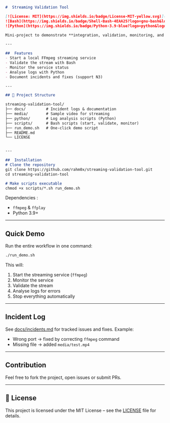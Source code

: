 ```md
#  Streaming Validation Tool

[![License: MIT](https://img.shields.io/badge/License-MIT-yellow.svg)](LICENSE)
![Bash](https://img.shields.io/badge/Shell-Bash-4EAA25?logo=gnu-bash&logoColor=white)
![Python](https://img.shields.io/badge/Python-3.9-blue?logo=python&logoColor=white)

Mini-project to demonstrate **integration, validation, monitoring, and support (N3)** using Linux scripting and Python.  

---

##  Features
- Start a local FFmpeg streaming service
- Validate the stream with Bash
- Monitor the service status
- Analyse logs with Python
- Document incidents and fixes (support N3)

---

## 📂 Project Structure

streaming-validation-tool/
├── docs/         # Incident logs & documentation
├── media/        # Sample video for streaming
├── python/       # Log analysis scripts (Python)
├── scripts/      # Bash scripts (start, validate, monitor)
├── run_demo.sh   # One-click demo script
├── README.md
└── LICENSE


---

##  Installation
# Clone the repository
git clone https://github.com/rahm0x/streaming-validation-tool.git
cd streaming-validation-tool

# Make scripts executable
chmod +x scripts/*.sh run_demo.sh
````

Dependencies :

* `ffmpeg` & `ffplay`
* Python 3.9+

---

##  Quick Demo

Run the entire workflow in one command:

```bash
./run_demo.sh
```

This will:

1. Start the streaming service (`ffmpeg`)
2. Monitor the service
3. Validate the stream
4. Analyse logs for errors
5. Stop everything automatically

---

##  Incident Log

See [docs/incidents.md](docs/incidents.md) for tracked issues and fixes.
Example:

* Wrong port → fixed by correcting `ffmpeg` command
* Missing file → added `media/test.mp4`

---

##  Contribution

Feel free to fork the project, open issues or submit PRs.

---

## 📄 License

This project is licensed under the MIT License – see the [LICENSE](LICENSE) file for details.
